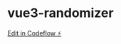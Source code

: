 # vue3-randomizer

[Edit in Codeflow ⚡️](https://stackblitz.com/~/github.com/cjou22/vue3-randomizer)